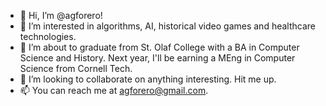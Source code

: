 - 👋 Hi, I’m @agforero!
- 👀 I’m interested in algorithms, AI, historical video games and healthcare technologies.
- 🌱 I’m about to graduate from St. Olaf College with a BA in Computer Science and History. Next year, I'll be earning a MEng in Computer Science from Cornell Tech.
- 💞️ I’m looking to collaborate on anything interesting. Hit me up.
- 📫 You can reach me at agforero@gmail.com.

<!---
agforero/agforero is a ✨ special ✨ repository because its `README.md` (this file) appears on your GitHub profile.
You can click the Preview link to take a look at your changes.
--->
